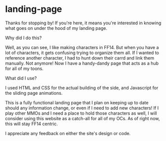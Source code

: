 # landing-page
Thanks for stopping by! If you're here, it means you're interested in knowing what goes on under the hood of my landing page.

Why did I do this?

Well, as you can see, I like making characters in FF14. But when you have a lot of characters, it gets confusing trying to organize them all. If I wanted to reference another character, I had to hunt down their carrd and link them manually. Not anymore! Now I have a handy-dandy page that acts as a hub for all of my toons.

What did I use?

I used HTML and CSS for the actual building of the side, and Javascript for the sliding page animations.

This is a fully functional landing page that I plan on keeping up to date should any information change, or even if I need to add new characters! If I play other MMOs and I need a place to hold those characters as well, I will consider using this website as a catch-all for all of my OCs. As of right now, this will stay FF14 centric.

I appreciate any feedback on either the site's design or code.